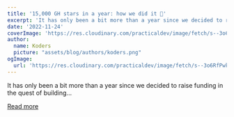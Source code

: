 ```yaml
---
title: '15,000 GH stars in a year: how we did it 🤩'
excerpt: 'It has only been a bit more than a year since we decided to raise funding in the quest of building...'
date: '2022-11-24'
coverImage: 'https://res.cloudinary.com/practicaldev/image/fetch/s--3o6RfPwk--/c_imagga_scale,f_auto,fl_progressive,h_420,q_auto,w_1000/https://dev-to-uploads.s3.amazonaws.com/uploads/articles/0nzp3j5eyzh8blwro3td.jpg'
author:
  name: Koders
  picture: "assets/blog/authors/koders.png"
ogImage:
  url: 'https://res.cloudinary.com/practicaldev/image/fetch/s--3o6RfPwk--/c_imagga_scale,f_auto,fl_progressive,h_420,q_auto,w_1000/https://dev-to-uploads.s3.amazonaws.com/uploads/articles/0nzp3j5eyzh8blwro3td.jpg'
---
```


It has only been a bit more than a year since we decided to raise funding in the quest of building...

[Read more](https://dev.to/medusajs/15000-gh-stars-in-a-year-how-we-did-it-4b0h)
